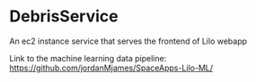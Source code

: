 # DebrisService

An ec2 instance service that serves the frontend of Lilo webapp

Link to the machine learning data pipeline: https://github.com/jordanMjames/SpaceApps-Lilo-ML/
